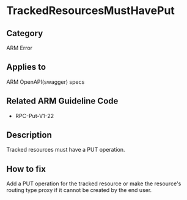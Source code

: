 # TrackedResourcesMustHavePut

## Category

ARM Error

## Applies to

ARM OpenAPI(swagger) specs

## Related ARM Guideline Code

- RPC-Put-V1-22

## Description

Tracked resources must have a PUT operation.

## How to fix

Add a PUT operation for the tracked resource or make the resource's routing type proxy if it cannot be created by the end user.
